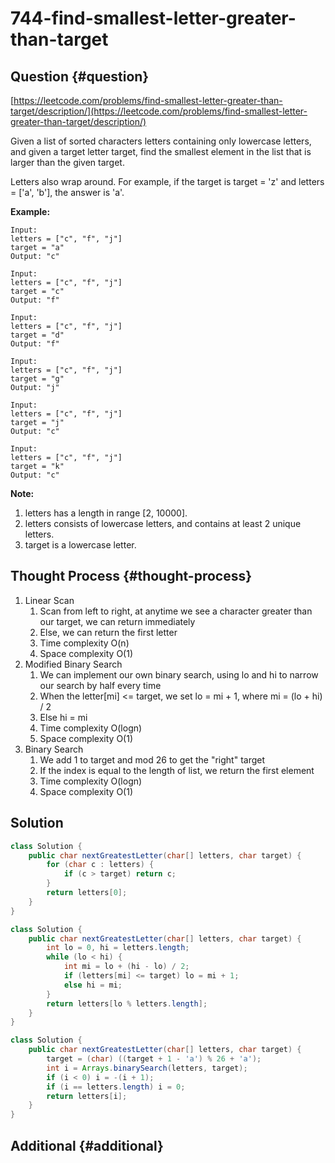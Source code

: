 # 744-find-smallest-letter-greater-than-target

## Question {#question}

[https://leetcode.com/problems/find-smallest-letter-greater-than-target/description/](https://leetcode.com/problems/find-smallest-letter-greater-than-target/description/)

Given a list of sorted characters letters containing only lowercase letters, and given a target letter target, find the smallest element in the list that is larger than the given target.

Letters also wrap around. For example, if the target is target = 'z' and letters = \['a', 'b'\], the answer is 'a'.

**Example:**

```text
Input:
letters = ["c", "f", "j"]
target = "a"
Output: "c"

Input:
letters = ["c", "f", "j"]
target = "c"
Output: "f"

Input:
letters = ["c", "f", "j"]
target = "d"
Output: "f"

Input:
letters = ["c", "f", "j"]
target = "g"
Output: "j"

Input:
letters = ["c", "f", "j"]
target = "j"
Output: "c"

Input:
letters = ["c", "f", "j"]
target = "k"
Output: "c"
```

**Note:**    


1. letters has a length in range \[2, 10000\].
2. letters consists of lowercase letters, and contains at least 2 unique letters.
3. target is a lowercase letter.

## Thought Process {#thought-process}

1. Linear Scan
   1. Scan from left to right, at anytime we see a character greater than our target, we can return immediately
   2. Else, we can return the first letter
   3. Time complexity O\(n\)
   4. Space complexity O\(1\)
2. Modified Binary Search
   1. We can implement our own binary search, using lo and hi to narrow our search by half every time
   2. When the letter\[mi\] &lt;= target, we set lo = mi + 1, where mi = \(lo + hi\) / 2
   3. Else hi = mi
   4. Time complexity O\(logn\)
   5. Space complexity O\(1\)
3. Binary Search
   1. We add 1 to target and mod 26 to get the "right" target
   2. If the index is equal to the length of list, we return the first element
   3. Time complexity O\(logn\)
   4. Space complexity O\(1\)

## Solution

```java
class Solution {
    public char nextGreatestLetter(char[] letters, char target) {
        for (char c : letters) {
            if (c > target) return c;
        }
        return letters[0];
    }
}
```

```java
class Solution {
    public char nextGreatestLetter(char[] letters, char target) {
        int lo = 0, hi = letters.length;
        while (lo < hi) {
            int mi = lo + (hi - lo) / 2;
            if (letters[mi] <= target) lo = mi + 1;
            else hi = mi;
        }
        return letters[lo % letters.length];
    }
}
```

```java
class Solution {
    public char nextGreatestLetter(char[] letters, char target) {
        target = (char) ((target + 1 - 'a') % 26 + 'a');
        int i = Arrays.binarySearch(letters, target);
        if (i < 0) i = -(i + 1);
        if (i == letters.length) i = 0;
        return letters[i];
    }
}
```

## Additional {#additional}

